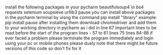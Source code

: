 install the following packages in your pycharm
beautifulsoup4
\n
bs4
requests
selenium
soupsieve
urllib3
pause
you can install above packages in the pycharm terminal by uisng the command pip install "library"
example: pip install pause
after installing them download chromedriver
and add them to your working directory in pycharm as i did in line 67
important lines to be read before the start of the program
lines - 57 to 61
lines 75
lines 84-88
if ever faced a problem please terminate the program immediately and login using your pc or mobile phones
please duely note that there might be future versions of this code so don't fix for it


